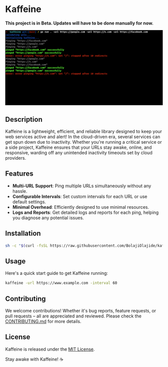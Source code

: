 # Kaffeine

**This project is in Beta. Updates will have to be done manually for now.**

![Kaffeine Logo](https://github.com/BolajiOlajide/kaffeine/blob/main/assets/screenshot.png?raw=true)

## Description

Kaffeine is a lightweight, efficient, and reliable library designed to keep your web services active and alert! In the cloud-driven era, several services can get spun down due to inactivity. Whether you're running a critical service or a side project, Kaffeine ensures that your URLs stay awake, online, and responsive, warding off any unintended inactivity timeouts set by cloud providers.

## Features

- **Multi-URL Support**: Ping multiple URLs simultaneously without any hassle.
- **Configurable Intervals**: Set custom intervals for each URL or use default settings.
- **Minimal Overhead**: Efficiently designed to use minimal resources.
- **Logs and Reports**: Get detailed logs and reports for each ping, helping you diagnose any potential issues.

## Installation

```bash
sh -c "$(curl -fsSL https://raw.githubusercontent.com/BolajiOlajide/kaffeine/main/install.sh)"
```

## Usage

Here's a quick start guide to get Kaffeine running:

```sh
kaffeine -url https://www.example.com -interval 60
```

## Contributing

We welcome contributions! Whether it's bug reports, feature requests, or pull requests – all are appreciated and reviewed. Please check the [CONTRIBUTING.md](./CONTRIBUTING.md) for more details.

## License

Kaffeine is released under the [MIT License](./LICENSE).

Stay awake with Kaffeine! ☕
